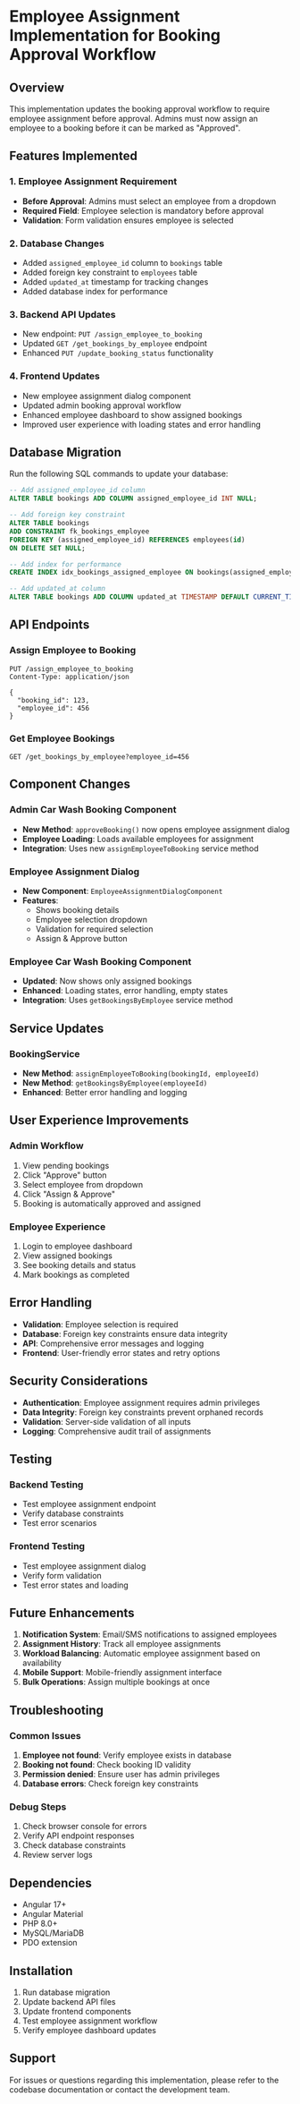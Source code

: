 # Employee Assignment Implementation for Booking Approval Workflow

## Overview

This implementation updates the booking approval workflow to require employee assignment before approval. Admins must now assign an employee to a booking before it can be marked as "Approved".

## Features Implemented

### 1. Employee Assignment Requirement

- **Before Approval**: Admins must select an employee from a dropdown
- **Required Field**: Employee selection is mandatory before approval
- **Validation**: Form validation ensures employee is selected

### 2. Database Changes

- Added `assigned_employee_id` column to `bookings` table
- Added foreign key constraint to `employees` table
- Added `updated_at` timestamp for tracking changes
- Added database index for performance

### 3. Backend API Updates

- New endpoint: `PUT /assign_employee_to_booking`
- Updated `GET /get_bookings_by_employee` endpoint
- Enhanced `PUT /update_booking_status` functionality

### 4. Frontend Updates

- New employee assignment dialog component
- Updated admin booking approval workflow
- Enhanced employee dashboard to show assigned bookings
- Improved user experience with loading states and error handling

## Database Migration

Run the following SQL commands to update your database:

```sql
-- Add assigned_employee_id column
ALTER TABLE bookings ADD COLUMN assigned_employee_id INT NULL;

-- Add foreign key constraint
ALTER TABLE bookings
ADD CONSTRAINT fk_bookings_employee
FOREIGN KEY (assigned_employee_id) REFERENCES employees(id)
ON DELETE SET NULL;

-- Add index for performance
CREATE INDEX idx_bookings_assigned_employee ON bookings(assigned_employee_id);

-- Add updated_at column
ALTER TABLE bookings ADD COLUMN updated_at TIMESTAMP DEFAULT CURRENT_TIMESTAMP ON UPDATE CURRENT_TIMESTAMP;
```

## API Endpoints

### Assign Employee to Booking

```
PUT /assign_employee_to_booking
Content-Type: application/json

{
  "booking_id": 123,
  "employee_id": 456
}
```

### Get Employee Bookings

```
GET /get_bookings_by_employee?employee_id=456
```

## Component Changes

### Admin Car Wash Booking Component

- **New Method**: `approveBooking()` now opens employee assignment dialog
- **Employee Loading**: Loads available employees for assignment
- **Integration**: Uses new `assignEmployeeToBooking` service method

### Employee Assignment Dialog

- **New Component**: `EmployeeAssignmentDialogComponent`
- **Features**:
  - Shows booking details
  - Employee selection dropdown
  - Validation for required selection
  - Assign & Approve button

### Employee Car Wash Booking Component

- **Updated**: Now shows only assigned bookings
- **Enhanced**: Loading states, error handling, empty states
- **Integration**: Uses `getBookingsByEmployee` service method

## Service Updates

### BookingService

- **New Method**: `assignEmployeeToBooking(bookingId, employeeId)`
- **New Method**: `getBookingsByEmployee(employeeId)`
- **Enhanced**: Better error handling and logging

## User Experience Improvements

### Admin Workflow

1. View pending bookings
2. Click "Approve" button
3. Select employee from dropdown
4. Click "Assign & Approve"
5. Booking is automatically approved and assigned

### Employee Experience

1. Login to employee dashboard
2. View assigned bookings
3. See booking details and status
4. Mark bookings as completed

## Error Handling

- **Validation**: Employee selection is required
- **Database**: Foreign key constraints ensure data integrity
- **API**: Comprehensive error messages and logging
- **Frontend**: User-friendly error states and retry options

## Security Considerations

- **Authentication**: Employee assignment requires admin privileges
- **Data Integrity**: Foreign key constraints prevent orphaned records
- **Validation**: Server-side validation of all inputs
- **Logging**: Comprehensive audit trail of assignments

## Testing

### Backend Testing

- Test employee assignment endpoint
- Verify database constraints
- Test error scenarios

### Frontend Testing

- Test employee assignment dialog
- Verify form validation
- Test error states and loading

## Future Enhancements

1. **Notification System**: Email/SMS notifications to assigned employees
2. **Assignment History**: Track all employee assignments
3. **Workload Balancing**: Automatic employee assignment based on availability
4. **Mobile Support**: Mobile-friendly assignment interface
5. **Bulk Operations**: Assign multiple bookings at once

## Troubleshooting

### Common Issues

1. **Employee not found**: Verify employee exists in database
2. **Booking not found**: Check booking ID validity
3. **Permission denied**: Ensure user has admin privileges
4. **Database errors**: Check foreign key constraints

### Debug Steps

1. Check browser console for errors
2. Verify API endpoint responses
3. Check database constraints
4. Review server logs

## Dependencies

- Angular 17+
- Angular Material
- PHP 8.0+
- MySQL/MariaDB
- PDO extension

## Installation

1. Run database migration
2. Update backend API files
3. Update frontend components
4. Test employee assignment workflow
5. Verify employee dashboard updates

## Support

For issues or questions regarding this implementation, please refer to the codebase documentation or contact the development team.
